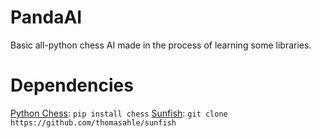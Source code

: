 # PandaAI

Basic all-python chess AI made in the process of learning some libraries. 

# Dependencies

[Python Chess](https://python-chess.readthedocs.io/): `pip install chess`
[Sunfish](https://github.com/thomasahle/sunfish): `git clone https://github.com/thomasahle/sunfish`
